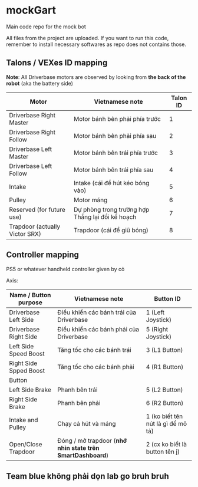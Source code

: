# mockGart
Main code repo for the mock bot

All files from the project are uploaded.
If you want to run this code, remember to install necessary softwares as repo does not contains those.

## Talons / VEXes ID mapping

**Note**: All Driverbase motors are observed by looking from **the back of the robot** (aka the battery side)

|Motor|Vietnamese note|Talon ID|
|-----|---------------|--------|
|Driverbase Right Master|Motor bánh bên phải phía trước|1|
|Driverbase Right Follow|Motor bánh bên phải phía sau|2|
|Driverbase Left Master|Motor bánh bên trái phía trước|3|
|Driverbase Left Follow|Motor bánh bên trái phía sau|4|
|Intake|Intake (cái để hút kéo bóng vào)|5|
|Pulley|Motor máng|6|
|Reserved (for future use)|Dự phòng trong trường hợp Thắng lại đổi kế hoạch|7|
|Trapdoor (actually Victor SRX)|Trapdoor (cái để giữ bóng)|8|

## Controller mapping

PS5 or whatever handheld controller given by cỏ

Axis:

|Name / Button purpose|Vietnamese note|Button ID|
|---------------------|---------------|---------|
|Driverbase Left Side|Điều khiển các bánh trái của Driverbase|1 (Left Joystick)|
|Driverbase Right Side|Điều khiển các bánh phải của Driverbase|5 (Right Joystick)|
|Left Side Speed Boost|Tăng tốc cho các bánh trái|3 (L1 Button)|
|Right Side Spped Boost|Tăng tốc cho các bánh phải|4 (R1 Button)|
|Button|
|Left Side Brake|Phanh bên trái|5 (L2 Button)|
|Right Side Brake|Phanh bên phải|6 (R2 Button)|
|Intake and Pulley|Chạy cả hút và máng|1 (ko biết tên nút là gì để mô tả)|
|Open/Close Trapdoor|Đóng / mở trapdoor (**nhớ nhìn state trên SmartDashboard**)|2 (cx ko biết là button tên j)|

## Team blue không phải dọn lab go bruh bruh
